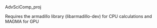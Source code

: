 AdvSciComp_proj

Requires the armadillo library (libarmadillo-dev) for CPU calculations and MAGMA for GPU
